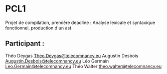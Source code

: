 # PCL1

Projet de compilation, première deadline :
Analyse lexicale et syntaxique fonctionnel, production d'un ast.

## Participant : 
Théo Deygas <Theo.Deygas@telecomnancy.eu>
Augustin Desbois <Augustin.Desbois@telecomnancy.eu>
Léo Germain <Leo.Germain@telecomnancy.eu>
Théo Walter <theo.walter@telecomnancy.eu>
